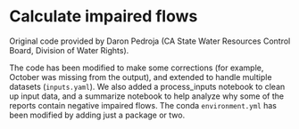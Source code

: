 Calculate impaired flows
===

Original code provided by Daron Pedroja (CA State Water Resources Control Board, Division of Water Rights).

The code has been modified to make some corrections (for example, October was missing from the output), and extended to handle multiple datasets (`inputs.yaml`). We also added a process_inputs notebook to clean up input data, and a summarize notebook to help analyze why some of the reports contain negative impaired flows. The conda `environment.yml` has been modified by adding just a package or two.
